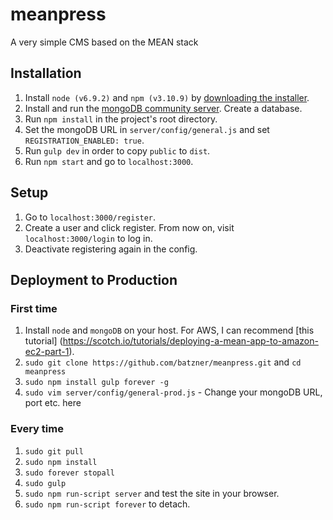 # meanpress
A very simple CMS based on the MEAN stack

## Installation
1. Install `node (v6.9.2)` and `npm (v3.10.9)` by [downloading the installer](https://nodejs.org/en/download/).
2. Install and run the [mongoDB community server](https://server.js.mongodb.com/download-center#community). Create a database.
3. Run `npm install` in the project's root directory.
4. Set the mongoDB URL in `server/config/general.js` and set `REGISTRATION_ENABLED: true`.
5. Run `gulp dev` in order to copy `public` to `dist`.
6. Run `npm start` and go to `localhost:3000`.

## Setup
1. Go to `localhost:3000/register`.
2. Create a user and click register. From now on, visit `localhost:3000/login` to log in.
3. Deactivate registering again in the config.

## Deployment to Production

### First time
1. Install `node` and `mongoDB` on your host. For AWS, I can recommend [this tutorial]
(https://scotch.io/tutorials/deploying-a-mean-app-to-amazon-ec2-part-1).
2. `sudo git clone https://github.com/batzner/meanpress.git` and `cd meanpress`
3. `sudo npm install gulp forever -g`
4. `sudo vim server/config/general-prod.js` - Change your mongoDB URL, port etc. here

### Every time
1. `sudo git pull`
2. `sudo npm install`
3. `sudo forever stopall`
4. `sudo gulp`
5. `sudo npm run-script server` and test the site in your browser.
6. `sudo npm run-script forever` to detach.